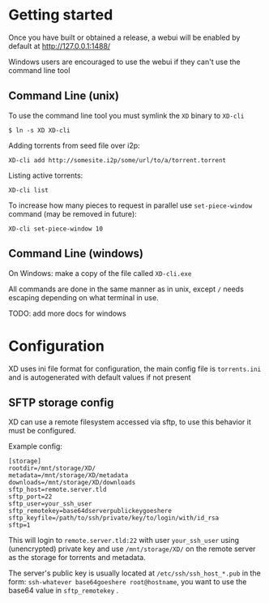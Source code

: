 # Getting started

Once you have built or obtained a release, a webui will be enabled by default at http://127.0.0.1:1488/

Windows users are encouraged to use the webui if they can't use the command line tool

## Command Line (unix)

To use the command line tool you must symlink the `XD` binary to `XD-cli`

    $ ln -s XD XD-cli

Adding torrents from seed file over i2p:

    XD-cli add http://somesite.i2p/some/url/to/a/torrent.torrent

Listing active torrents:

    XD-cli list

To increase how many pieces to request in parallel use `set-piece-window` command (may be removed in future):

    XD-cli set-piece-window 10


## Command Line (windows)

On Windows: make a copy of the file called `XD-cli.exe`

All commands are done in the same manner as in unix, except `/` needs escaping depending on what terminal in use.

TODO: add more docs for windows

# Configuration

XD uses ini file format for configuration, the main config file is `torrents.ini` and is autogenerated with default values if not present


## SFTP storage config

XD can use a remote filesystem accessed via sftp, to use this behavior it must be configured.

Example config:

    [storage]
    rootdir=/mnt/storage/XD/
    metadata=/mnt/storage/XD/metadata
    downloads=/mnt/storage/XD/downloads
    sftp_host=remote.server.tld
    sftp_port=22
    sftp_user=your_ssh_user
    sftp_remotekey=base64dserverpublickeygoeshere
    sftp_keyfile=/path/to/ssh/private/key/to/login/with/id_rsa
    sftp=1

This will login to `remote.server.tld:22` with user `your_ssh_user` using (unencrypted) private key and use `/mnt/storage/XD/` on the remote server as the storage for torrents and metadata. 

The server's public key is usually located at `/etc/ssh/ssh_host_*.pub` in the form: `ssh-whatever base64goeshere root@hostname`, you want to use the base64 value in `sftp_remotekey` .
